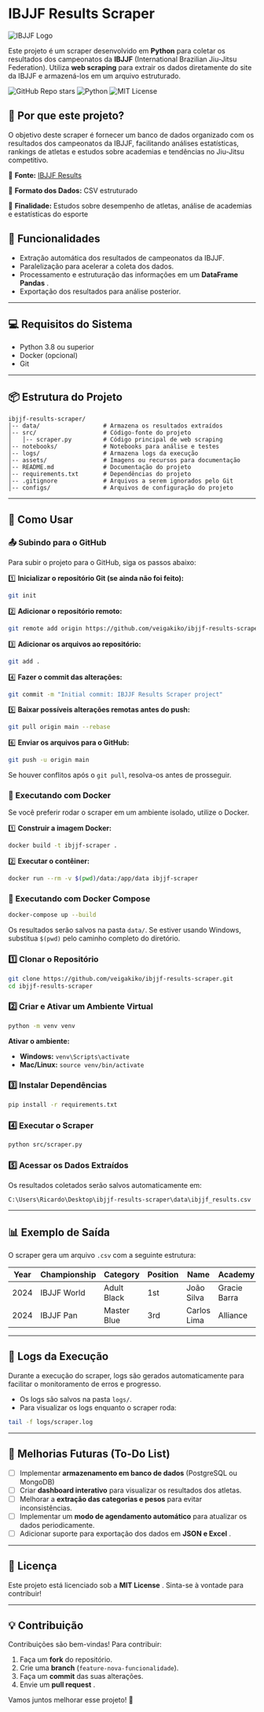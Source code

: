 
# IBJJF Results Scraper

![IBJJF Logo](https://ibjjf.com/packs/media/images/ibjjf/logo-ibjjf-horizontal-WHITE-5052f98303bf969a21192eabba044849.svg)

Este projeto é um scraper desenvolvido em **Python** para coletar os resultados dos campeonatos da **IBJJF** (International Brazilian Jiu-Jitsu Federation). Utiliza **web scraping** para extrair os dados diretamente do site da IBJJF e armazená-los em um arquivo estruturado.

![GitHub Repo stars](https://img.shields.io/github/stars/veigakiko/ibjjf-results-scraper?style=social) ![Python](https://img.shields.io/badge/python-3.8%2B-blue) ![MIT License](https://img.shields.io/badge/license-MIT-green)

## 🤔 Por que este projeto?

O objetivo deste scraper é fornecer um banco de dados organizado com os resultados dos campeonatos da IBJJF, facilitando análises estatísticas, rankings de atletas e estudos sobre academias e tendências no Jiu-Jitsu competitivo.

🔹 **Fonte:** [IBJJF Results](https://ibjjf.com/events/results)

🔹 **Formato dos Dados:** CSV estruturado

🔹 **Finalidade:** Estudos sobre desempenho de atletas, análise de academias e estatísticas do esporte

## 📌 Funcionalidades

* Extração automática dos resultados de campeonatos da IBJJF.
* Paralelização para acelerar a coleta dos dados.
* Processamento e estruturação das informações em um  **DataFrame Pandas** .
* Exportação dos resultados para análise posterior.

---

## 💻 Requisitos do Sistema

* Python 3.8 ou superior
* Docker (opcional)
* Git

---

## 📦 Estrutura do Projeto

```
ibjjf-results-scraper/
│-- data/                  # Armazena os resultados extraídos
│-- src/                   # Código-fonte do projeto
│   │-- scraper.py         # Código principal de web scraping
│-- notebooks/             # Notebooks para análise e testes
│-- logs/                  # Armazena logs da execução
│-- assets/                # Imagens ou recursos para documentação
│-- README.md              # Documentação do projeto
│-- requirements.txt       # Dependências do projeto
│-- .gitignore             # Arquivos a serem ignorados pelo Git
│-- configs/               # Arquivos de configuração do projeto
```

---

## 🚀 Como Usar

### 📤 Subindo para o GitHub

Para subir o projeto para o GitHub, siga os passos abaixo:

1️⃣ **Inicializar o repositório Git (se ainda não foi feito):**

```bash
git init
```

2️⃣ **Adicionar o repositório remoto:**

```bash
git remote add origin https://github.com/veigakiko/ibjjf-results-scraper.git
```

3️⃣ **Adicionar os arquivos ao repositório:**

```bash
git add .
```

4️⃣ **Fazer o commit das alterações:**

```bash
git commit -m "Initial commit: IBJJF Results Scraper project"
```

5️⃣ **Baixar possíveis alterações remotas antes do push:**

```bash
git pull origin main --rebase
```

6️⃣ **Enviar os arquivos para o GitHub:**

```bash
git push -u origin main
```

Se houver conflitos após o `git pull`, resolva-os antes de prosseguir.

### 🐳 Executando com Docker

Se você preferir rodar o scraper em um ambiente isolado, utilize o Docker.

1️⃣ **Construir a imagem Docker:**

```bash
docker build -t ibjjf-scraper .
```

2️⃣ **Executar o contêiner:**

```bash
docker run --rm -v $(pwd)/data:/app/data ibjjf-scraper
```

### 📌 Executando com Docker Compose

```bash
docker-compose up --build
```

Os resultados serão salvos na pasta `data/`. Se estiver usando Windows, substitua `$(pwd)` pelo caminho completo do diretório.

### 1️⃣ Clonar o Repositório

```bash
git clone https://github.com/veigakiko/ibjjf-results-scraper.git
cd ibjjf-results-scraper
```

### 2️⃣ Criar e Ativar um Ambiente Virtual

```bash
python -m venv venv
```

**Ativar o ambiente:**

* **Windows:** `venv\Scripts\activate`
* **Mac/Linux:** `source venv/bin/activate`

### 3️⃣ Instalar Dependências

```bash
pip install -r requirements.txt
```

### 4️⃣ Executar o Scraper

```bash
python src/scraper.py
```

### 5️⃣ Acessar os Dados Extraídos

Os resultados coletados serão salvos automaticamente em:

```plaintext
C:\Users\Ricardo\Desktop\ibjjf-results-scraper\data\ibjjf_results.csv
```

---

## 📊 Exemplo de Saída

O scraper gera um arquivo `.csv` com a seguinte estrutura:

| Year | Championship | Category    | Position | Name        | Academy      |
| ---- | ------------ | ----------- | -------- | ----------- | ------------ |
| 2024 | IBJJF World  | Adult Black | 1st      | João Silva | Gracie Barra |
| 2024 | IBJJF Pan    | Master Blue | 3rd      | Carlos Lima | Alliance     |

---

## 📝 Logs da Execução

Durante a execução do scraper, logs são gerados automaticamente para facilitar o monitoramento de erros e progresso.

* Os logs são salvos na pasta `logs/`.
* Para visualizar os logs enquanto o scraper roda:

```bash
tail -f logs/scraper.log
```

---

## 📌 Melhorias Futuras (To-Do List)

* [ ] Implementar **armazenamento em banco de dados** (PostgreSQL ou MongoDB)
* [ ] Criar **dashboard interativo** para visualizar os resultados dos atletas.
* [ ] Melhorar a **extração das categorias e pesos** para evitar inconsistências.
* [ ] Implementar um **modo de agendamento automático** para atualizar os dados periodicamente.
* [ ] Adicionar suporte para exportação dos dados em  **JSON e Excel** .

---

## 📜 Licença

Este projeto está licenciado sob a  **MIT License** . Sinta-se à vontade para contribuir!

---

## 💡 Contribuição

Contribuições são bem-vindas! Para contribuir:

1. Faça um **fork** do repositório.
2. Crie uma **branch** (`feature-nova-funcionalidade`).
3. Faça um **commit** das suas alterações.
4. Envie um  **pull request** .

Vamos juntos melhorar esse projeto! 🚀
